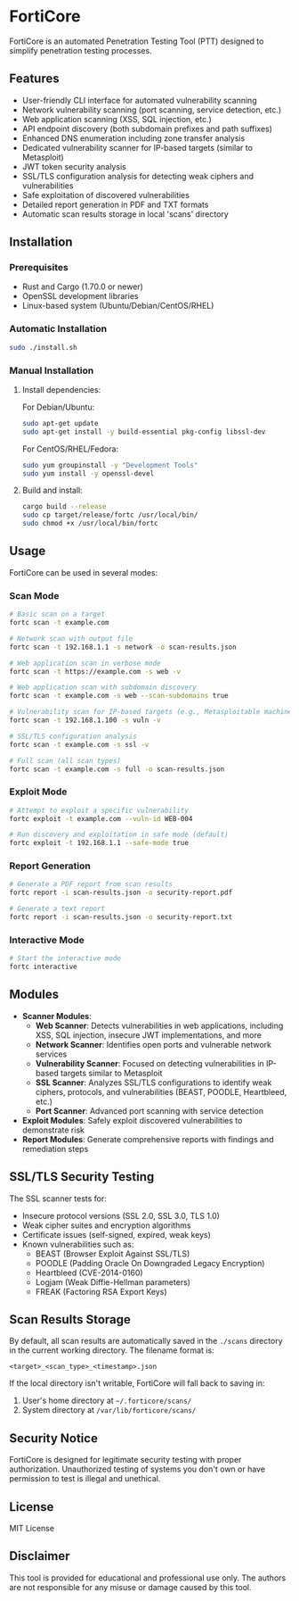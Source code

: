 # FortiCore

FortiCore is an automated Penetration Testing Tool (PTT) designed to simplify penetration testing processes.

## Features

- User-friendly CLI interface for automated vulnerability scanning
- Network vulnerability scanning (port scanning, service detection, etc.)
- Web application scanning (XSS, SQL injection, etc.)
- API endpoint discovery (both subdomain prefixes and path suffixes)
- Enhanced DNS enumeration including zone transfer analysis
- Dedicated vulnerability scanner for IP-based targets (similar to Metasploit)
- JWT token security analysis
- SSL/TLS configuration analysis for detecting weak ciphers and vulnerabilities
- Safe exploitation of discovered vulnerabilities
- Detailed report generation in PDF and TXT formats
- Automatic scan results storage in local 'scans' directory

## Installation

### Prerequisites

- Rust and Cargo (1.70.0 or newer)
- OpenSSL development libraries
- Linux-based system (Ubuntu/Debian/CentOS/RHEL)

### Automatic Installation

```bash
sudo ./install.sh
```

### Manual Installation

1. Install dependencies:

   For Debian/Ubuntu:

   ```bash
   sudo apt-get update
   sudo apt-get install -y build-essential pkg-config libssl-dev
   ```

   For CentOS/RHEL/Fedora:

   ```bash
   sudo yum groupinstall -y "Development Tools"
   sudo yum install -y openssl-devel
   ```

2. Build and install:
   ```bash
   cargo build --release
   sudo cp target/release/fortc /usr/local/bin/
   sudo chmod +x /usr/local/bin/fortc
   ```

## Usage

FortiCore can be used in several modes:

### Scan Mode

```bash
# Basic scan on a target
fortc scan -t example.com

# Network scan with output file
fortc scan -t 192.168.1.1 -s network -o scan-results.json

# Web application scan in verbose mode
fortc scan -t https://example.com -s web -v

# Web application scan with subdomain discovery
fortc scan -t example.com -s web --scan-subdomains true

# Vulnerability scan for IP-based targets (e.g., Metasploitable machines)
fortc scan -t 192.168.1.100 -s vuln -v

# SSL/TLS configuration analysis
fortc scan -t example.com -s ssl -v

# Full scan (all scan types)
fortc scan -t example.com -s full -o scan-results.json
```

### Exploit Mode

```bash
# Attempt to exploit a specific vulnerability
fortc exploit -t example.com --vuln-id WEB-004

# Run discovery and exploitation in safe mode (default)
fortc exploit -t 192.168.1.1 --safe-mode true
```

### Report Generation

```bash
# Generate a PDF report from scan results
fortc report -i scan-results.json -o security-report.pdf

# Generate a text report
fortc report -i scan-results.json -o security-report.txt
```

### Interactive Mode

```bash
# Start the interactive mode
fortc interactive
```

## Modules

- **Scanner Modules**:
  - **Web Scanner**: Detects vulnerabilities in web applications, including XSS, SQL injection, insecure JWT implementations, and more
  - **Network Scanner**: Identifies open ports and vulnerable network services
  - **Vulnerability Scanner**: Focused on detecting vulnerabilities in IP-based targets similar to Metasploit
  - **SSL Scanner**: Analyzes SSL/TLS configurations to identify weak ciphers, protocols, and vulnerabilities (BEAST, POODLE, Heartbleed, etc.)
  - **Port Scanner**: Advanced port scanning with service detection
- **Exploit Modules**: Safely exploit discovered vulnerabilities to demonstrate risk
- **Report Modules**: Generate comprehensive reports with findings and remediation steps

## SSL/TLS Security Testing

The SSL scanner tests for:

- Insecure protocol versions (SSL 2.0, SSL 3.0, TLS 1.0)
- Weak cipher suites and encryption algorithms
- Certificate issues (self-signed, expired, weak keys)
- Known vulnerabilities such as:
  - BEAST (Browser Exploit Against SSL/TLS)
  - POODLE (Padding Oracle On Downgraded Legacy Encryption)
  - Heartbleed (CVE-2014-0160)
  - Logjam (Weak Diffie-Hellman parameters)
  - FREAK (Factoring RSA Export Keys)

## Scan Results Storage

By default, all scan results are automatically saved in the `./scans` directory in the current working directory. The filename format is:

```
<target>_<scan_type>_<timestamp>.json
```

If the local directory isn't writable, FortiCore will fall back to saving in:

1. User's home directory at `~/.forticore/scans/`
2. System directory at `/var/lib/forticore/scans/`

## Security Notice

FortiCore is designed for legitimate security testing with proper authorization. Unauthorized testing of systems you don't own or have permission to test is illegal and unethical.

## License

MIT License

## Disclaimer

This tool is provided for educational and professional use only. The authors are not responsible for any misuse or damage caused by this tool.
